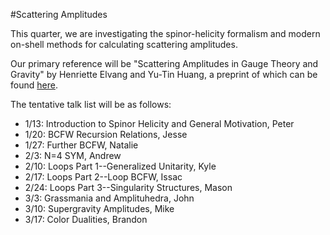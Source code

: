 #Scattering Amplitudes

This quarter, we are investigating the spinor-helicity formalism 
and modern on-shell methods for calculating scattering amplitudes.

Our primary reference will be "Scattering Amplitudes in Gauge Theory and
Gravity" by Henriette Elvang and Yu-Tin Huang, a preprint of which can be 
found [here](https://arxiv.org/abs/1308.1697).

The tentative talk list will be as follows:

* 1/13: Introduction to Spinor Helicity and General Motivation, Peter
* 1/20: BCFW Recursion Relations, Jesse
* 1/27: Further BCFW, Natalie
* 2/3: N=4 SYM, Andrew
* 2/10: Loops Part 1--Generalized Unitarity, Kyle
* 2/17: Loops Part 2--Loop BCFW, Issac
* 2/24: Loops Part 3--Singularity Structures, Mason
* 3/3: Grassmania and Amplituhedra, John
* 3/10: Supergravity Amplitudes, Mike
* 3/17: Color Dualities, Brandon
